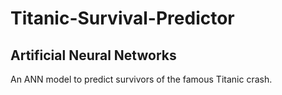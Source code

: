 # Titanic-Survival-Predictor
## Artificial Neural Networks
An ANN model to predict survivors  of the famous Titanic crash.
